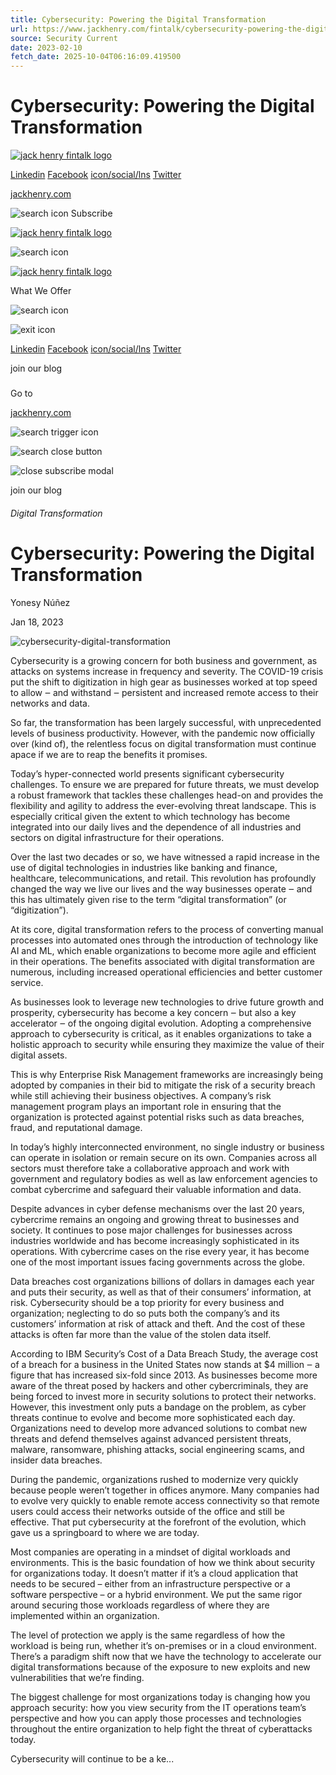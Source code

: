 ```yaml
---
title: Cybersecurity: Powering the Digital Transformation
url: https://www.jackhenry.com/fintalk/cybersecurity-powering-the-digital-transformation-fintalk#new_tab
source: Security Current
date: 2023-02-10
fetch_date: 2025-10-04T06:16:09.419500
---
```


# Cybersecurity: Powering the Digital Transformation

[![jack henry fintalk logo](https://www.jackhenry.com/hubfs/jhw-01/branding/jh-fintalk-logo.svg)](/fintalk)

[Linkedin](https://www.linkedin.com/company/6970)
[Facebook](https://www.facebook.com/JackHenryAssociates/)
[icon/social/lns](https://www.instagram.com/jackhenry_fintech/)
[Twitter](https://twitter.com/JH_Fintech)

[jackhenry.com](https://www.jackhenry.com)

![search icon](https://www.jackhenry.com/hubfs/jhw-01/images/Icons/search-icon%20(3).svg)
Subscribe

[![jack henry fintalk logo](https://www.jackhenry.com/hubfs/jhw-01/branding/jh-fintalk-logo.svg)](/fintalk)

![search icon](https://www.jackhenry.com/hubfs/jhw-01/images/Icons/search-icon-mobile.svg)

[![jack henry fintalk logo](https://www.jackhenry.com/hubfs/jhw-01/branding/jh-fintalk-logo.svg)](/fintalk)

What We Offer

![search icon](https://www.jackhenry.com/hubfs/jhw-01/images/Icons/search-icon-mobile.svg)

![exit icon](https://www.jackhenry.com/hubfs/jhw-01/images/Icons/exit-icon.svg)

[Linkedin](https://www.linkedin.com/company/6970)
[Facebook](https://www.facebook.com/JackHenryAssociates/)
[icon/social/lns](https://www.instagram.com/jackhenry_fintech/)
[Twitter](https://twitter.com/JH_Fintech)

join our blog

###

Go to

[jackhenry.com](https://www.jackhenry.com)

![search trigger icon](https://www.jackhenry.com/hubfs/jhw-01/images/Icons/search-icon-modal.svg)

![search close button](https://www.jackhenry.com/hubfs/jhw-01/images/Icons/exit-icon-modal.svg)

![close subscribe modal](https://www.jackhenry.com/hubfs/jhw-01/images/Icons/exit-icon%20(2).svg)

join our blog

###### Digital Transformation

# Cybersecurity: Powering the Digital Transformation

Yonesy Núñez

Jan 18, 2023

![cybersecurity-digital-transformation](https://www.jackhenry.com/hs-fs/hubfs/blog/Cybersecurity%20Powering%20the%20Digital%20Transformation.jpg?width=1200&height=1200&name=Cybersecurity%20Powering%20the%20Digital%20Transformation.jpg)

Cybersecurity is a growing concern for both business and government, as attacks on systems increase in frequency and severity. The COVID-19 crisis put the shift to digitization in high gear as businesses worked at top speed to allow ‒ and withstand ‒ persistent and increased remote access to their networks and data.

So far, the transformation has been largely successful, with unprecedented levels of business productivity. However, with the pandemic now officially over (kind of), the relentless focus on digital transformation must continue apace if we are to reap the benefits it promises.

Today’s hyper-connected world presents significant cybersecurity challenges. To ensure we are prepared for future threats, we must develop a robust framework that tackles these challenges head-on and provides the flexibility and agility to address the ever-evolving threat landscape. This is especially critical given the extent to which technology has become integrated into our daily lives and the dependence of all industries and sectors on digital infrastructure for their operations.

Over the last two decades or so, we have witnessed a rapid increase in the use of digital technologies in industries like banking and finance, healthcare, telecommunications, and retail. This revolution has profoundly changed the way we live our lives and the way businesses operate ‒ and this has ultimately given rise to the term “digital transformation” (or “digitization”).

At its core, digital transformation refers to the process of converting manual processes into automated ones through the introduction of technology like AI and ML, which enable organizations to become more agile and efficient in their operations. The benefits associated with digital transformation are numerous, including increased operational efficiencies and better customer service.

As businesses look to leverage new technologies to drive future growth and prosperity, cybersecurity has become a key concern ‒ but also a key accelerator ‒ of the ongoing digital evolution. Adopting a comprehensive approach to cybersecurity is critical, as it enables organizations to take a holistic approach to security while ensuring they maximize the value of their digital assets.

This is why Enterprise Risk Management frameworks are increasingly being adopted by companies in their bid to mitigate the risk of a security breach while still achieving their business objectives. A company’s risk management program plays an important role in ensuring that the organization is protected against potential risks such as data breaches, fraud, and reputational damage.

In today’s highly interconnected environment, no single industry or business can operate in isolation or remain secure on its own. Companies across all sectors must therefore take a collaborative approach and work with government and regulatory bodies as well as law enforcement agencies to combat cybercrime and safeguard their valuable information and data.

Despite advances in cyber defense mechanisms over the last 20 years, cybercrime remains an ongoing and growing threat to businesses and society. It continues to pose major challenges for businesses across industries worldwide and has become increasingly sophisticated in its operations. With cybercrime cases on the rise every year, it has become one of the most important issues facing governments across the globe.

Data breaches cost organizations billions of dollars in damages each year and puts their security, as well as that of their consumers’ information, at risk. Cybersecurity should be a top priority for every business and organization; neglecting to do so puts both the company’s and its customers’ information at risk of attack and theft. And the cost of these attacks is often far more than the value of the stolen data itself.

According to IBM Security’s Cost of a Data Breach Study, the average cost of a breach for a business in the United States now stands at $4 million ‒ a figure that has increased six-fold since 2013. As businesses become more aware of the threat posed by hackers and other cybercriminals, they are being forced to invest more in security solutions to protect their networks. However, this investment only puts a bandage on the problem, as cyber threats continue to evolve and become more sophisticated each day. Organizations need to develop more advanced solutions to combat new threats and defend themselves against advanced persistent threats, malware, ransomware, phishing attacks, social engineering scams, and insider data breaches.

During the pandemic, organizations rushed to modernize very quickly because people weren’t together in offices anymore. Many companies had to evolve very quickly to enable remote access connectivity so that remote users could access their networks outside of the office and still be effective. That put cybersecurity at the forefront of the evolution, which gave us a springboard to where we are today.

Most companies are operating in a mindset of digital workloads and environments. This is the basic foundation of how we think about security for organizations today. It doesn’t matter if it’s a cloud application that needs to be secured – either from an infrastructure perspective or a software perspective – or a hybrid environment. We put the same rigor around securing those workloads regardless of where they are implemented within an organization.

The level of protection we apply is the same regardless of how the workload is being run, whether it’s on-premises or in a cloud environment. There’s a paradigm shift now that we have the technology to accelerate our digital transformations because of the exposure to new exploits and new vulnerabilities that we’re finding.

The biggest challenge for most organizations today is changing how you approach security: how you view security from the IT operations team’s perspective and how you can apply those processes and technologies throughout the entire organization to help fight the threat of cyberattacks today.

Cybersecurity will continue to be a ke...
